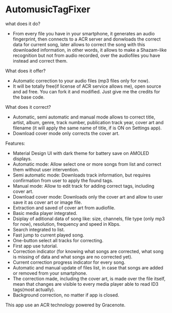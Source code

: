 # AutomusicTagFixer
what does it do?
- From every file you have in your smartphone, it generates an audio fingerprint, then connects to a ACR server and donwloads the correct data for current song, later allows to correct the song with this downloaded information, in other words, it allows to make a Shazam-like recognition but not from audio recorded, over the audiofiles you have instead and correct them.

What does it offer?
- Automatic correction to your audio files (mp3 files only for now).
- It will be totally free(if license of ACR service allows me), open source and ad free. You can fork it and modified. Just give me the credits for the base code.

What does it correct?
- Automatic, semi automatic and manual mode allows to correct title, artist, album, genre, track number, publication track year, cover art and filename (it will apply the same name of title, if is ON on Settings app).
- Download cover mode only corrects the cover art.

Features:

- Material Design UI with dark theme for battery save on AMOLED displays.
- Automatic mode: Allow select one or more songs from list and correct them without user intervention.
- Semi automatic mode: Downloads track information, but requires confirmation from user to apply the found tags.
- Manual mode: Allow to edit track for adding correct tags, including cover art.
- Download cover mode: Downloads only the cover art and allow to user save it as cover art or image file.
- Extraction and saved of cover art from audiofile.
- Basic media player integrated.
- Dsiplay of aditional data of song like: size, channels, file type (only mp3 for now), resolution, frequency and speed in Kbps.
- Search integrated to list.
- Fast jump to current played song.
- One-button select all tracks for correcting.
- First app use tutorial.
- Correction indicator (for knowing what songs are corrected, what song is missing of data and what songs are no corrected yet).
- Current correction progress indicator for every song.
- Automatic and manual update of files list, in case that songs are added or removed from your smartphone.
- The correction made, including the cover art, is made over the file itself, mean that changes are visible to every media player able to read ID3 tags(most actually).
- Background correction, no matter if app is closed.

This app use an ACR technology powered by Gracenote.
